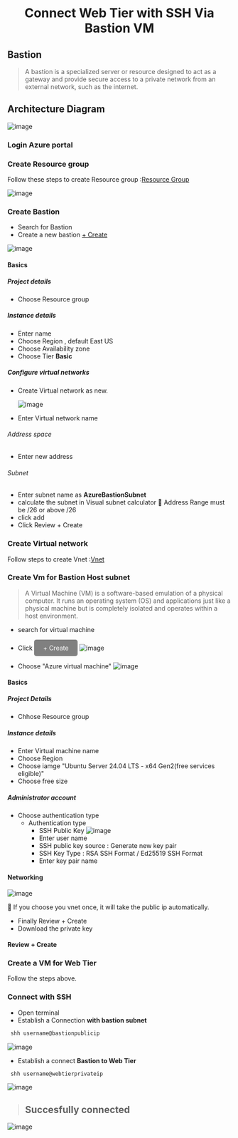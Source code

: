 <div align="center"><h1>Connect Web Tier with SSH Via Bastion VM</h1></div>

## Bastion
> A bastion is a specialized server or resource designed to act as a gateway and provide secure access to a private network from an external network, such as the internet.

## Architecture Diagram
![image](https://github.com/user-attachments/assets/1cbcc6c4-fa27-4385-bec1-1032effb4a46)

### Login Azure portal
### Create Resource group
Follow these steps to create Resource group :[Resource Group](https://github.com/Sruthi-22012002/DevOps-Azure/blob/main/Azure/connect%20VM%20to%20ssh.md)

![image](https://github.com/user-attachments/assets/92b02129-84f0-41a4-8dae-8d4ef575203b)

### Create Bastion
* Search for Bastion
* Create a new bastion <u>+ Create</u>

![image](https://github.com/user-attachments/assets/c71c0db0-39bb-4a82-b7c1-b2b616800c61)

#### Basics
##### Project details
* Choose Resource group
##### Instance details
* Enter name
* Choose Region , default East US
* Choose Availability zone
* Choose Tier <b>Basic</b>
##### Configure virtual networks
* Create Virtual network as new.

  ![image](https://github.com/user-attachments/assets/ea5e6ceb-c805-4673-a3e6-714e7083efcc)

* Enter Virtual network name
###### Address space
* Enter new address
###### Subnet
* Enter subnet name as <b>AzureBastionSubnet</b>
* calculate the subnet in Visual subnet calculator
📌 Address Range must be /26 or above /26
* click add
* Click Review + Create
### Create Virtual network
Follow steps to create Vnet :[Vnet](https://github.com/Sruthi-22012002/DevOps-Azure/blob/main/Azure/connect%20VM%20to%20ssh.md)
### Create Vm for Bastion Host subnet
> A Virtual Machine (VM) is a software-based emulation of a physical computer. It runs an operating system (OS) and applications just like a physical machine but is completely isolated and operates within a host environment.

* search for virtual machine
* Click <a href="#" style="display: inline-block; padding: 10px 20px; font-size: 14px; color: white; background-color: gray; text-align: center; text-decoration: none; border-radius: 5px;">+ Create</a>
![image](https://github.com/user-attachments/assets/3809fa94-0b39-4e39-bd63-f2b46138b758)

* Choose "Azure virtual machine"
![image](https://github.com/user-attachments/assets/b6be1131-a7ad-47d5-9179-461e83986982)

#### Basics
##### Project Details
* Chhose Resource group
##### Instance details
* Enter Virtual machine name
* Choose Region
* Choose iamge "Ubuntu Server 24.04 LTS - x64 Gen2(free services eligible)"
* Choose free size
##### Administrator account
* Choose authentication type
    * Authentication type
        * SSH Public Key
          ![image](https://github.com/user-attachments/assets/3e91572f-5cd8-438d-93cd-531494be42e6)
        * Enter user name
        * SSH public key source : Generate new key pair
        * SSH Key Type : RSA SSH Format / Ed25519 SSH Format
        * Enter key pair name
#### Networking
![image](https://github.com/user-attachments/assets/8618a620-19ed-4fc6-9fac-99484ad29988)

📌 If you choose you vnet once, it will take the public ip automatically.
* Finally Review + Create
* Download the private key
#### Review + Create
### Create a VM for Web Tier
Follow the steps above.
### Connect with SSH
* Open terminal
* Establish a Connection <b>with bastion subnet</b>
```bash
 shh username@bastionpublicip
```
![image](https://github.com/user-attachments/assets/008f4b98-733b-4c48-b350-e0ae31f0c981)

* Establish a connect <b>Bastion to Web Tier</b>

 ```bash
  shh username@webtierprivateip
 ```

![image](https://github.com/user-attachments/assets/00cf7180-3d06-446f-b76d-ee54574e46aa)

> <h2>Succesfully connected</h2>

![image](https://github.com/user-attachments/assets/59145273-3a86-4b2f-ae41-8a68806bd683)

 

